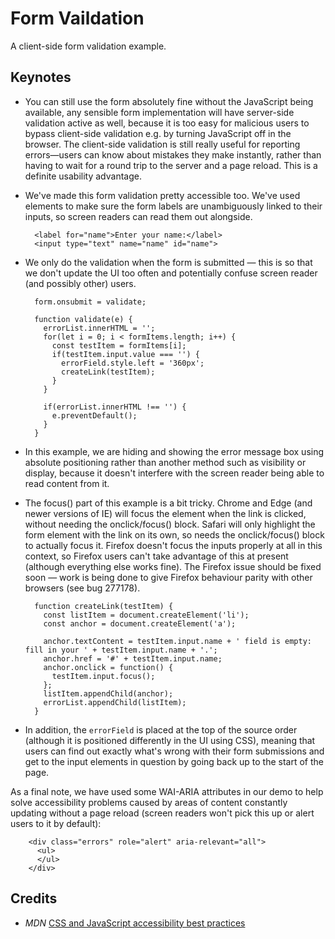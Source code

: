 # Form Vaildation

A client-side form validation example.

## Keynotes

* You can still use the form absolutely fine without the JavaScript being available, any sensible form implementation will have server-side validation active as well, because it is too easy for malicious users to bypass client-side validation e.g. by turning JavaScript off in the browser. The client-side validation is still really useful for reporting errors—users can know about mistakes they make instantly, rather than having to wait for a round trip to the server and a page reload. This is a definite usability advantage.

* We've made this form validation pretty accessible too. We've used <label> elements to make sure the form labels are unambiguously linked to their inputs, so screen readers can read them out alongside.

        <label for="name">Enter your name:</label>
        <input type="text" name="name" id="name">

* We only do the validation when the form is submitted — this is so that we don't update the UI too often and potentially confuse screen reader (and possibly other) users.

        form.onsubmit = validate;

        function validate(e) {
          errorList.innerHTML = '';
          for(let i = 0; i < formItems.length; i++) {
            const testItem = formItems[i];
            if(testItem.input.value === '') {
              errorField.style.left = '360px';
              createLink(testItem);
            }
          }

          if(errorList.innerHTML !== '') {
            e.preventDefault();
          }
        }

* In this example, we are hiding and showing the error message box using absolute positioning rather than another method such as visibility or display, because it doesn't interfere with the screen reader being able to read content from it.

* The focus() part of this example is a bit tricky. Chrome and Edge (and newer versions of IE) will focus the element when the link is clicked, without needing the onclick/focus() block. Safari will only highlight the form element with the link on its own, so needs the onclick/focus() block to actually focus it. Firefox doesn't focus the inputs properly at all in this context, so Firefox users can't take advantage of this at present (although everything else works fine). The Firefox issue should be fixed soon — work is being done to give Firefox behaviour parity with other browsers (see bug 277178).

        function createLink(testItem) {
          const listItem = document.createElement('li');
          const anchor = document.createElement('a');

          anchor.textContent = testItem.input.name + ' field is empty: fill in your ' + testItem.input.name + '.';
          anchor.href = '#' + testItem.input.name;
          anchor.onclick = function() {
            testItem.input.focus();
          };
          listItem.appendChild(anchor);
          errorList.appendChild(listItem);
        }

* In addition, the `errorField` is placed at the top of the source order (although it is positioned differently in the UI using CSS), meaning that users can find out exactly what's wrong with their form submissions and get to the input elements in question by going back up to the start of the page.

As a final note, we have used some WAI-ARIA attributes in our demo to help solve accessibility problems caused by areas of content constantly updating without a page reload (screen readers won't pick this up or alert users to it by default):

        <div class="errors" role="alert" aria-relevant="all">
          <ul>
          </ul>
        </div>

## Credits

- _MDN_ [CSS and JavaScript accessibility best practices](https://developer.mozilla.org/en-US/docs/Learn/Accessibility/CSS_and_JavaScript)
